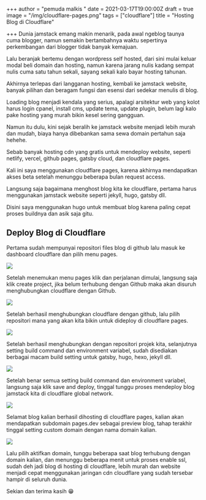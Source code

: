 +++
author = "pemuda malkis "
date = 2021-03-17T19:00:00Z
draft = true
image = "/img/cloudflare-pages.png"
tags = ["cloudflare"]
title = "Hosting Blog di Cloudflare"

+++
Dunia jamstack emang makin menarik, pada awal ngeblog taunya cuma blogger, namun semakin bertambahnya waktu sepertinya perkembangan dari blogger tidak banyak kemajuan.

Lalu beranjak bertemu dengan wordpress self hosted, dari sini mulai keluar modal beli domain dan hosting, namun karena jarang nulis kadang sempat nulis cuma satu tahun sekali, sayang sekali kalo bayar hosting tahunan.

Akhirnya terlepas dari langganan hosting, kembali ke jamstack website, banyak pilihan dan beragam fungsi dan esensi dari sedekar menulis di blog.

Loading blog menjadi kendala yang serius, apalagi arsitektur web yang kolot harus login cpanel, install cms, update tema, update plugin, belum lagi kalo pake hosting yang murah bikin kesel sering gangguan.

Namun itu dulu, kini sejak beralih ke jamstack website menjadi lebih murah dan mudah, biaya hanya dibebankan sama sewa domain pertahun saja hehehe.

Sebab banyak hosting cdn yang gratis untuk mendeploy website, seperti netlify, vercel, github pages, gatsby cloud, dan cloudflare pages.

Kali ini saya menggunakan cloudflare pages, karena akhirnya mendapatkan akses beta setelah menunggu beberapa bulan request access.

Langsung saja bagaimana menghost blog kita ke cloudflare, pertama harus menggunakan jamstack website seperti jekyll, hugo, gatsby dll.

Disini saya menggunakan hugo untuk membuat blog karena paling cepat proses buildnya dan asik saja gitu.

## Deploy Blog di Cloudflare

Pertama sudah mempunyai repositori files blog di github lalu masuk ke dashboard cloudflare dan pilih menu pages.

![](/img/cloudflare-jamstack.jpg)

Setelah menemukan menu pages klik dan perjalanan dimulai, langsung saja klik create project, jika belum terhubung dengan Github maka akan disuruh menghubungkan cloudflare dengan Github.

![](/img/cloudflare-github.jpg)

Setelah berhasil menghubungkan cloudflare dengan github, lalu pilih repositori mana yang akan kita bikin untuk dideploy di cloudflare pages.

![](/img/pilih-repository.jpg)

Setelah berhasil menghubungkan dengan repositori projek kita, selanjutnya setting build command dan environment variabel, sudah disediakan berbagai macam build setting untuk gatsby, hugo, hexo, jekyll dll.

![](/img/build-command.jpg)

Setelah benar semua setting build command dan environment variabel, langsung saja klik save and deploy, tinggal tunggu proses mendeploy blog jamstack kita di cloudflare global network. 

![](/img/deploy-hugo-cloudflare.jpg)

Selamat blog kalian berhasil dihosting di cloudflare pages, kalian akan mendapatkan subdomain pages.dev sebagai preview blog, tahap terakhir tinggal setting custom domain dengan nama domain kalian. 

![](/img/custom-domain-cloudflare.jpg)

Lalu pilih aktifkan domain, tunggu beberapa saat blog terhubung dengan domain kalian, dan menunggu beberapa menit untuk proses enable ssl, sudah deh jadi blog di hosting di cloudflare, lebih murah dan website menjadi cepat menggunakan jaringan cdn cloudflare yang sudah tersebar hampir di seluruh dunia. 

Sekian dan terima kasih 😁